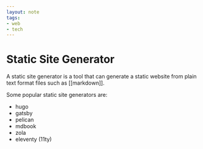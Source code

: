 ```yaml
---
layout: note
tags:
- web
- tech
---
```


# Static Site Generator

A static site generator is a tool that can generate a static website from plain text format files such as [[markdown]].

Some popular static site generators are:

- hugo
- gatsby
- pelican
- mdbook
- zola
- eleventy (11ty)